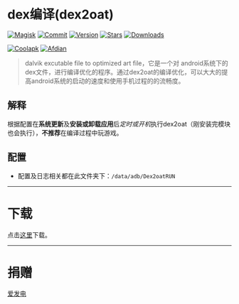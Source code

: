 # dex编译(dex2oat)

[![Magisk](https://img.shields.io/badge/Magisk-blue?style=flat&logo=magisk&logoColor=white)](https://github.com/topjohnwu/Magisk)
[![Commit](https://img.shields.io/github/last-commit/HiiragiYunyun/Dex2oatRUN?label=最后更新&language=zh)](https://github.com/HiiragiYunyun/Dex2oatRUN/releases)
[![Version](https://img.shields.io/github/tag/HiiragiYunyun/Dex2oatRUN?label=版本)](https://github.com/HiiragiYunyun/Dex2oatRUN/releases/latest)
[![Stars](https://img.shields.io/github/stars/HiiragiYunyun/Dex2oatRUN?label=Github%20Stars&logo=github&style=flat "GitHub Repo stars")](https://github.com/HiiragiYunyun/Dex2oatRUN)
[![Downloads](https://img.shields.io/github/downloads/HiiragiYunyun/Dex2oatRUN/total?label=Github下载&logo=github)](https://github.com/HiiragiYunyun/Dex2oatRUN/releases)

[![Coolapk](https://img.shields.io/badge/酷安-柊芸芸-hotpink?logo=android)](http://www.coolapk.com/u/11696005)
[![Afdian](https://img.shields.io/badge/爱发电-林芸芸-hotpink?logo=heart)](https://afdian.net/a/linyunyun)

> dalvik excutable file to optimized art file，它是一个对 android系统下的dex文件，进行编译优化的程序。通过dex2oat的编译优化，可以大大的提高android系统的启动的速度和使用手机过程的的流畅度。

## 解释

根据配置在**系统更新**及**安装或卸载应用**后*定时或开机*执行dex2oat（刚安装完模块也会执行），**不推荐**在编译过程中玩游戏。

## 配置

- 配置及日志相关都在此文件夹下：`/data/adb/Dex2oatRUN`

---

# 下载

点击[这里](https://github.com/HiiragiYunyun/Dex2oatRUN/releases)下载。

---

# 捐赠

[爱发电](https://afdian.net/a/linyunyun)


